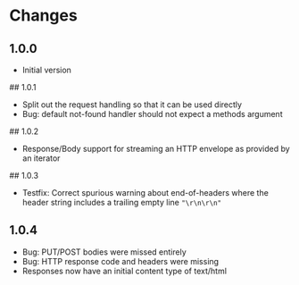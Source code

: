 # Changes

## 1.0.0

- Initial version

## 1.0.1

- Split out the request handling so that it can be used directly
- Bug: default not-found handler should not expect a methods argument

## 1.0.2

- Response/Body support for streaming an HTTP envelope as provided by an iterator

## 1.0.3

- Testfix: Correct spurious warning about end-of-headers where the
header string includes a trailing empty line `"\r\n\r\n"`

## 1.0.4

- Bug: PUT/POST bodies were missed entirely
- Bug: HTTP response code and headers were missing
- Responses now have an initial content type of text/html